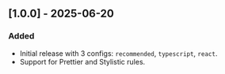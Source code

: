## [1.0.0] - 2025-06-20

### Added
- Initial release with 3 configs: `recommended`, `typescript`, `react`.
- Support for Prettier and Stylistic rules.

